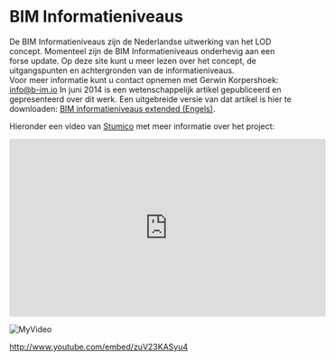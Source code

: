 BIM Informatieniveaus
=================

De BIM Informatieniveaus zijn de Nederlandse uitwerking van het LOD concept. Momenteel zijn de BIM Informatieniveaus onderhevig aan een forse update. Op deze site kunt u meer lezen over het concept, de uitgangspunten en achtergronden van de informatieniveaus.	 	 
Voor meer informatie kunt u contact opnemen met Gerwin Korpershoek: info@b-im.io
In juni 2014 is een wetenschappelijk artikel gepubliceerd en gepresenteerd over dit werk. Een uitgebreide versie van dat artikel is hier te downloaden: [BIM informatieniveaus extended (Engels)](https://github.com/BIM-Handboek-NL/shared-resources/blob/master/publications/20140403_BIM-InformationLevels-extended.pdf?raw=true).	 	

Hieronder een video van [Stumico](http://stumico.nl) met meer informatie over het project:	 	 

<iframe src="http://www.youtube.com/embed/zuV23KASyu4?rel=0" width="560" height="315" frameborder="0" allowfullscreen="allowfullscreen"></iframe>

![MyVideo](http://www.youtube.com/embed/zuV23KASyu4)

http://www.youtube.com/embed/zuV23KASyu4
